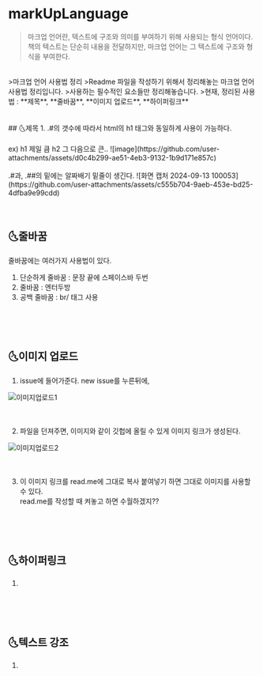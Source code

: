 # markUpLanguage  

> 마크업 언어란, 텍스트에 구조와 의미를 부여하기 위해 사용되는 형식 언어이다.  
> 책의 텍스트는 단순히 내용을 전달하지만, 마크업 언어는 그 텍스트에 구조와 형식을 부여한다.
<br/>
>마크업 언어 사용법 정리
>Readme 파일을 작성하기 위해서 정리해놓는 마크업 언어 사용법 정리입니다.  
>사용하는 필수적인 요소들만 정리해놓습니다.  
>현재, 정리된 사용법 : **제목**, **줄바꿈**, **이미지 업로드**, **하이퍼링크**
<br/>
<br/>
<br/>
## 🌜제목
1. .#의 갯수에 따라서 html의 h1 태그와 동일하게 사용이 가능하다.  
<br/><br/>
ex) h1 제일 큼 h2 그 다음으로 큰..
![image](https://github.com/user-attachments/assets/d0c4b299-ae51-4eb3-9132-1b9d171e857c)
<br/><br/>
.#과, .##의 밑에는 알짜배기 밑줄이 생긴다.
![화면 캡처 2024-09-13 100053](https://github.com/user-attachments/assets/c555b704-9aeb-453e-bd25-4dfba9e99cdd)
<br/><br/><br/>

## 🌜줄바꿈
줄바꿈에는 여러가지 사용법이 있다.  
1. 단순하게 줄바꿈 : 문장 끝에 스페이스바 두번
3. 줄바꿈 : 엔터두방
4. 공백 줄바꿈 : br/ 태그 사용

<br/><br/><br/>
## 🌜이미지 업로드
1. issue에 들어가준다. new issue를 누른뒤에,

![이미지업로드1](https://github.com/user-attachments/assets/e41a5b29-ca1b-4718-8d30-dae2302a18dc)
<br/><br/><br/>

2. 파일을 던져주면, 이미지와 같이 깃헙에 올릴 수 있게 이미지 링크가 생성된다.

![이미지업로드2](https://github.com/user-attachments/assets/3f20b9d1-955b-4340-bb19-3ec71f442540)
<br/><br/><br/>

3. 이 이미지 링크를 read.me에 그대로 복사 붙여넣기 하면 그대로 이미지를 사용할 수 있다.  
read.me를 작성할 때 켜놓고 하면 수월하겠지??

<br/><br/><br/>
## 🌜하이퍼링크
1. 

<br/><br/><br/>
## 🌜텍스트 강조
1. 
